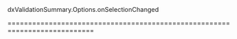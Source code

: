 <!--id-->dxValidationSummary.Options.onSelectionChanged<!--/id-->
<!--merge--><!--/merge-->
<!--hidden--><!--/hidden-->
===========================================================================
